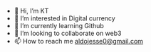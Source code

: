 - 👋 Hi, I’m KT
- 👀 I’m interested in Digital currency
- 🌱 I’m currently learning Github
- 💞️ I’m looking to collaborate on web3
- 📫 How to reach me aldojesse0@gmail.com
<!---
TKKKKKKKKKKKK/TKKKKKKKKKKKK is a ✨ special ✨ repository because its `README.md` (this file) appears on your GitHub profile.
You can click the Preview link to take a look at your changes.
--->
